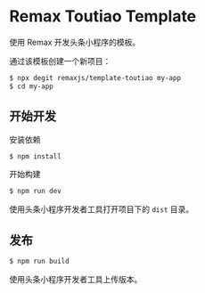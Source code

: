 # Remax Toutiao Template

使用 Remax 开发头条小程序的模板。

通过该模板创建一个新项目：

```bash
$ npx degit remaxjs/template-toutiao my-app
$ cd my-app
```

## 开始开发

安装依赖

```bash
$ npm install
```

开始构建

```bash
$ npm run dev
```

使用头条小程序开发者工具打开项目下的 `dist` 目录。

## 发布

```bash
$ npm run build
```

使用头条小程序开发者工具上传版本。
